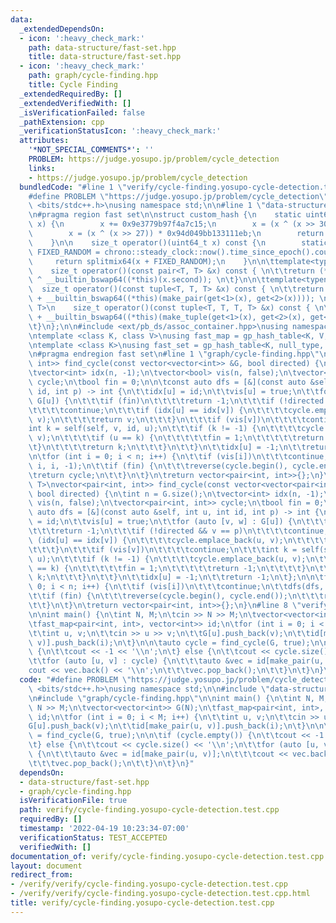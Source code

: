 ```yaml
---
data:
  _extendedDependsOn:
  - icon: ':heavy_check_mark:'
    path: data-structure/fast-set.hpp
    title: data-structure/fast-set.hpp
  - icon: ':heavy_check_mark:'
    path: graph/cycle-finding.hpp
    title: Cycle Finding
  _extendedRequiredBy: []
  _extendedVerifiedWith: []
  _isVerificationFailed: false
  _pathExtension: cpp
  _verificationStatusIcon: ':heavy_check_mark:'
  attributes:
    '*NOT_SPECIAL_COMMENTS*': ''
    PROBLEM: https://judge.yosupo.jp/problem/cycle_detection
    links:
    - https://judge.yosupo.jp/problem/cycle_detection
  bundledCode: "#line 1 \"verify/cycle-finding.yosupo-cycle-detection.test.cpp\"\n\
    #define PROBLEM \"https://judge.yosupo.jp/problem/cycle_detection\"\n\n#include\
    \ <bits/stdc++.h>\nusing namespace std;\n\n#line 1 \"data-structure/fast-set.hpp\"\
    \n#pragma region fast set\n\nstruct custom_hash {\n    static uint64_t splitmix64(uint64_t\
    \ x) {\n        x += 0x9e3779b97f4a7c15;\n        x = (x ^ (x >> 30)) * 0xbf58476d1ce4e5b9;\n\
    \        x = (x ^ (x >> 27)) * 0x94d049bb133111eb;\n        return x ^ (x >> 31);\n\
    \    }\n\n    size_t operator()(uint64_t x) const {\n        static const uint64_t\
    \ FIXED_RANDOM = chrono::steady_clock::now().time_since_epoch().count();\n   \
    \     return splitmix64(x + FIXED_RANDOM);\n    }\n\n\ttemplate<typename T>\n\
    \    size_t operator()(const pair<T, T> &x) const { \n\t\treturn (*this)(x.first)\
    \ ^ __builtin_bswap64((*this)(x.second)); \n\t}\n\n\ttemplate<typename T>\n  \
    \  size_t operator()(const tuple<T, T, T> &x) const { \n\t\treturn (*this)(get<0>(x))\
    \ + __builtin_bswap64((*this)(make_pair(get<1>(x), get<2>(x)))); \n\t}\n\n\ttemplate<typename\
    \ T>\n    size_t operator()(const tuple<T, T, T, T> &x) const { \n\t\treturn (*this)(get<0>(x))\
    \ + __builtin_bswap64((*this)(make_tuple(get<1>(x), get<2>(x), get<3>(x)))); \n\
    \t}\n};\n\n#include <ext/pb_ds/assoc_container.hpp>\nusing namespace __gnu_pbds;\n\
    \ntemplate <class K, class V>\nusing fast_map = gp_hash_table<K, V, custom_hash>;\n\
    \ntemplate <class K>\nusing fast_set = gp_hash_table<K, null_type, custom_hash>;\n\
    \n#pragma endregion fast set\n#line 1 \"graph/cycle-finding.hpp\"\nvector<pair<int,\
    \ int>> find_cycle(const vector<vector<int>> &G, bool directed) {\n\tint n = G.size();\n\
    \tvector<int> idx(n, -1);\n\tvector<bool> vis(n, false);\n\tvector<pair<int, int>>\
    \ cycle;\n\tbool fin = 0;\n\n\tconst auto dfs = [&](const auto &self, int u, int\
    \ id, int p) -> int {\n\t\tidx[u] = id;\n\t\tvis[u] = true;\n\t\tfor (int v :\
    \ G[u]) {\n\t\t\tif (fin)\n\t\t\t\treturn -1;\n\t\t\tif (!directed && v == p)\n\
    \t\t\t\tcontinue;\n\t\t\tif (idx[u] == idx[v]) {\n\t\t\t\tcycle.emplace_back(u,\
    \ v);\n\t\t\t\treturn v;\n\t\t\t}\n\t\t\tif (vis[v])\n\t\t\t\tcontinue;\n\t\t\t\
    int k = self(self, v, id, u);\n\t\t\tif (k != -1) {\n\t\t\t\tcycle.emplace_back(u,\
    \ v);\n\t\t\t\tif (u == k) {\n\t\t\t\t\tfin = 1;\n\t\t\t\t\treturn -1;\n\t\t\t\
    \t}\n\t\t\t\treturn k;\n\t\t\t}\n\t\t}\n\t\tidx[u] = -1;\n\t\treturn -1;\n\t};\n\
    \n\tfor (int i = 0; i < n; i++) {\n\t\tif (vis[i])\n\t\t\tcontinue;\n\t\tdfs(dfs,\
    \ i, i, -1);\n\t\tif (fin) {\n\t\t\treverse(cycle.begin(), cycle.end());\n\t\t\
    \treturn cycle;\n\t\t}\n\t}\n\treturn vector<pair<int, int>>{};\n}\n\ntemplate<typename\
    \ T>\nvector<pair<int, int>> find_cycle(const vector<vector<pair<int, T>>> &G,\
    \ bool directed) {\n\tint n = G.size();\n\tvector<int> idx(n, -1);\n\tvector<bool>\
    \ vis(n, false);\n\tvector<pair<int, int>> cycle;\n\tbool fin = 0;\n\n\tconst\
    \ auto dfs = [&](const auto &self, int u, int id, int p) -> int {\n\t\tidx[u]\
    \ = id;\n\t\tvis[u] = true;\n\t\tfor (auto [v, w] : G[u]) {\n\t\t\tif (fin)\n\t\
    \t\t\treturn -1;\n\t\t\tif (!directed && v == p)\n\t\t\t\tcontinue;\n\t\t\tif\
    \ (idx[u] == idx[v]) {\n\t\t\t\tcycle.emplace_back(u, v);\n\t\t\t\treturn v;\n\
    \t\t\t}\n\t\t\tif (vis[v])\n\t\t\t\tcontinue;\n\t\t\tint k = self(self, v, id,\
    \ u);\n\t\t\tif (k != -1) {\n\t\t\t\tcycle.emplace_back(u, v);\n\t\t\t\tif (u\
    \ == k) {\n\t\t\t\t\tfin = 1;\n\t\t\t\t\treturn -1;\n\t\t\t\t}\n\t\t\t\treturn\
    \ k;\n\t\t\t}\n\t\t}\n\t\tidx[u] = -1;\n\t\treturn -1;\n\t};\n\n\tfor (int i =\
    \ 0; i < n; i++) {\n\t\tif (vis[i])\n\t\t\tcontinue;\n\t\tdfs(dfs, i, i, -1);\n\
    \t\tif (fin) {\n\t\t\treverse(cycle.begin(), cycle.end());\n\t\t\treturn cycle;\n\
    \t\t}\n\t}\n\treturn vector<pair<int, int>>{};\n}\n#line 8 \"verify/cycle-finding.yosupo-cycle-detection.test.cpp\"\
    \n\nint main() {\n\tint N, M;\n\tcin >> N >> M;\n\tvector<vector<int>> G(N);\n\
    \tfast_map<pair<int, int>, vector<int>> id;\n\tfor (int i = 0; i < M; i++) {\n\
    \t\tint u, v;\n\t\tcin >> u >> v;\n\t\tG[u].push_back(v);\n\t\tid[make_pair(u,\
    \ v)].push_back(i);\n\t}\n\n\tauto cycle = find_cycle(G, true);\n\n\tif (cycle.empty())\
    \ {\n\t\tcout << -1 << '\\n';\n\t} else {\n\t\tcout << cycle.size() << '\\n';\n\
    \t\tfor (auto [u, v] : cycle) {\n\t\t\tauto &vec = id[make_pair(u, v)];\n\t\t\t\
    cout << vec.back() << '\\n';\n\t\t\tvec.pop_back();\n\t\t}\n\t}\n}\n"
  code: "#define PROBLEM \"https://judge.yosupo.jp/problem/cycle_detection\"\n\n#include\
    \ <bits/stdc++.h>\nusing namespace std;\n\n#include \"data-structure/fast-set.hpp\"\
    \n#include \"graph/cycle-finding.hpp\"\n\nint main() {\n\tint N, M;\n\tcin >>\
    \ N >> M;\n\tvector<vector<int>> G(N);\n\tfast_map<pair<int, int>, vector<int>>\
    \ id;\n\tfor (int i = 0; i < M; i++) {\n\t\tint u, v;\n\t\tcin >> u >> v;\n\t\t\
    G[u].push_back(v);\n\t\tid[make_pair(u, v)].push_back(i);\n\t}\n\n\tauto cycle\
    \ = find_cycle(G, true);\n\n\tif (cycle.empty()) {\n\t\tcout << -1 << '\\n';\n\
    \t} else {\n\t\tcout << cycle.size() << '\\n';\n\t\tfor (auto [u, v] : cycle)\
    \ {\n\t\t\tauto &vec = id[make_pair(u, v)];\n\t\t\tcout << vec.back() << '\\n';\n\
    \t\t\tvec.pop_back();\n\t\t}\n\t}\n}"
  dependsOn:
  - data-structure/fast-set.hpp
  - graph/cycle-finding.hpp
  isVerificationFile: true
  path: verify/cycle-finding.yosupo-cycle-detection.test.cpp
  requiredBy: []
  timestamp: '2022-04-19 10:23:34-07:00'
  verificationStatus: TEST_ACCEPTED
  verifiedWith: []
documentation_of: verify/cycle-finding.yosupo-cycle-detection.test.cpp
layout: document
redirect_from:
- /verify/verify/cycle-finding.yosupo-cycle-detection.test.cpp
- /verify/verify/cycle-finding.yosupo-cycle-detection.test.cpp.html
title: verify/cycle-finding.yosupo-cycle-detection.test.cpp
---
```

